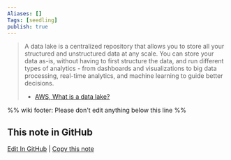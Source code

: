 ```yaml
---
Aliases: []
Tags: [seedling]
publish: true
---
```


> A data lake is a centralized repository that allows you to store all your structured and unstructured data at any scale. You can store your data as-is, without having to first structure the data, and run different types of analytics - from dashboards and visualizations to big data processing, real-time analytics, and machine learning to guide better decisions.
> - [AWS, What is a data lake?](https://aws.amazon.com/big-data/datalakes-and-analytics/what-is-a-data-lake/)

%% wiki footer: Please don't edit anything below this line %%

## This note in GitHub

<span class="git-footer">[Edit In GitHub](https://github.dev/data-engineering-community/data-engineering-wiki/blob/main/Concepts/Data%20Lake.md "git-hub-edit-note") | [Copy this note](https://raw.githubusercontent.com/data-engineering-community/data-engineering-wiki/main/Concepts/Data%20Lake.md "git-hub-copy-note") </span>
